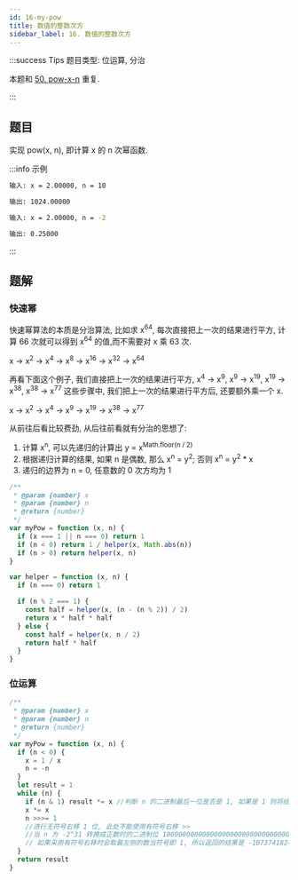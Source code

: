 ```yaml
---
id: 16-my-pow
title: 数值的整数次方
sidebar_label: 16. 数值的整数次方
---
```


:::success Tips
题目类型: 位运算, 分治

本题和 [50. pow-x-n](/leetcode/medium/50-my-pow) 重复.

:::

## 题目

实现 pow(x, n), 即计算 x 的 n 次幂函数.

:::info 示例

```bash
输入: x = 2.00000, n = 10

输出: 1024.00000
```

```bash
输入: x = 2.00000, n = -2

输出: 0.25000
```

:::

## 题解

### 快速幂

快速幂算法的本质是分治算法, 比如求 x<sup>64</sup>, 每次直接把上一次的结果进行平方, 计算 66 次就可以得到 x<sup>64</sup> 的值,而不需要对 x 乘 63 次.

x → x<sup>2</sup> → x<sup>4</sup> → x<sup>8</sup> → x<sup>16</sup> → x<sup>32</sup> → x<sup>64</sup>

再看下面这个例子, 我们直接把上一次的结果进行平方, x<sup>4</sup> → x<sup>9</sup>, x<sup>9</sup> → x<sup>19</sup>, x<sup>19</sup> → x<sup>38</sup>, x<sup>38</sup> → x<sup>77</sup> 这些步骤中, 我们把上一次的结果进行平方后, 还要额外乘一个 x.

x → x<sup>2</sup> → x<sup>4</sup> → x<sup>9</sup> → x<sup>19</sup> → x<sup>38</sup> → x<sup>77</sup>

从前往后看比较费劲, 从后往前看就有分治的思想了:

1. 计算 x<sup>n</sup>, 可以先递归的计算出 y = x<sup>Math.floor(n / 2)</sup>
2. 根据递归计算的结果, 如果 n 是偶数, 那么 x<sup>n</sup> = y<sup>2</sup>; 否则 x<sup>n</sup> = y<sup>2</sup> \* x
3. 递归的边界为 n = 0, 任意数的 0 次方均为 1

```ts
/**
 * @param {number} x
 * @param {number} n
 * @return {number}
 */
var myPow = function (x, n) {
  if (x === 1 || n === 0) return 1
  if (n < 0) return 1 / helper(x, Math.abs(n))
  if (n > 0) return helper(x, n)
}

var helper = function (x, n) {
  if (n === 0) return 1

  if (n % 2 === 1) {
    const half = helper(x, (n - (n % 2)) / 2)
    return x * half * half
  } else {
    const half = helper(x, n / 2)
    return half * half
  }
}
```

### 位运算

```ts
/**
 * @param {number} x
 * @param {number} n
 * @return {number}
 */
var myPow = function (x, n) {
  if (n < 0) {
    x = 1 / x
    n = -n
  }
  let result = 1
  while (n) {
    if (n & 1) result *= x //判断 n 的二进制最后一位是否是 1, 如果是 1 则将结果乘以 x
    x *= x
    n >>>= 1
    //进行无符号右移 1 位, 此处不能使用有符号右移 >>
    //当 n 为 -2^31 转换成正数时的二进制位 10000000000000000000000000000000
    // 如果采用有符号右移时会取最左侧的数当符号即 1, 所以返回的结果是 -1073741824
  }
  return result
}
```
